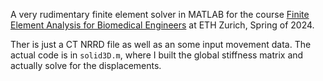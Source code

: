 A very rudimentary finite element solver in MATLAB for the course [Finite Element Analysis for Biomedical Engineers](https://www.vvz.ethz.ch/Vorlesungsverzeichnis/lerneinheit.view?lerneinheitId=177265&semkez=2024S&lang=de&ansicht=LERNMATERIALIEN) at ETH Zurich, Spring of 2024.

Ther is just a CT NRRD file as well as an some input movement data. The actual code is in `solid3D.m`, where I built the global stiffness matrix and actually solve for the displacements.
